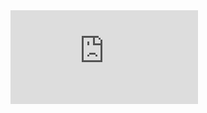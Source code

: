 <div class="embed-responsive embed-responsive-16by9"><iframe src="https://www.youtube-nocookie.com/embed/AvM0sA07IME" frameborder="0" allow="accelerometer; autoplay; encrypted-media; gyroscope; picture-in-picture" allowfullscreen></iframe></div>